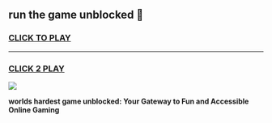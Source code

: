 
## run the game unblocked 👋
<h3>
<a href="https://premium.freeplayer.one?title=run_the_game_unblocked&ref=13F">CLICK TO PLAY</a></h3>
<hr>

<h3>
<a href="https://premium.freeplayer.one?title=run_the_game_unblocked&ref=13F">CLICK 2 PLAY</a>
  
</h3>

<a href="https://premium.freeplayer.one?title=run_the_game_unblocked&ref=12F/"><img src="https://clearcache.store/games.png"></a>


**worlds hardest game unblocked: Your Gateway to Fun and Accessible Online Gaming**
